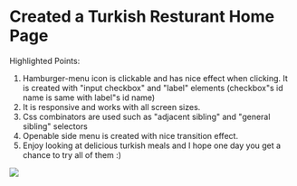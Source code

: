 # Created a Turkish Resturant Home Page 

Highlighted Points:
1) Hamburger-menu icon is clickable and has nice effect when clicking. It is created with "input checkbox" and "label" elements (checkbox"s id name is same with label"s id name)
2) It is responsive and works with all screen sizes.
3) Css combinators are used such as "adjacent sibling" and "general sibling" selectors
4) Openable side menu is created with nice transition effect.
5) Enjoy looking at delicious turkish meals and I hope one day you get a chance to try all of them :)

![](images/descriptive.gif)
